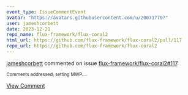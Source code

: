 ```yaml
---
event_type: IssueCommentEvent
avatar: "https://avatars.githubusercontent.com/u/20071770?"
user: jameshcorbett
date: 2023-12-21
repo_name: flux-framework/flux-coral2
html_url: https://github.com/flux-framework/flux-coral2/pull/117
repo_url: https://github.com/flux-framework/flux-coral2
---
```


<a href='https://github.com/jameshcorbett' target='_blank'>jameshcorbett</a> commented on issue <a href='https://github.com/flux-framework/flux-coral2/pull/117' target='_blank'>flux-framework/flux-coral2#117</a>.

<small>Comments addressed, setting MWP....</small>

<a href='https://github.com/flux-framework/flux-coral2/pull/117' target='_blank'>View Comment</a>